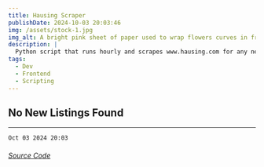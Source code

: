 ```yaml
---
title: Hausing Scraper
publishDate: 2024-10-03 20:03:46
img: /assets/stock-1.jpg
img_alt: A bright pink sheet of paper used to wrap flowers curves in front of rich blue background
description: |
  Python script that runs hourly and scrapes www.hausing.com for any new properties.
tags:
  - Dev
  - Frontend
  - Scripting
---
```


## No New Listings Found
---
`Oct 03 2024 20:03`
###### [Source Code](https://github.com/celestegambardella/hausing-scraper)
